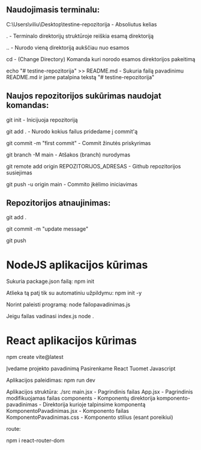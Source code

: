 

## Naudojimasis terminalu:

C:\Users\viliu\Desktop\testine-repozitorija - Absoliutus kelias

  

. - Terminalo direktorijų struktūroje reiškia esamą direktoriją

  

.. - Nurodo vieną direktoriją aukščiau nuo esamos

  

cd - (Change Directory) Komanda kuri norodo esamos direktorijos pakeitimą

  

echo "# testine-repozitorija" >> README.md - Sukuria failą pavadinimu README.md ir jame patalpina tekstą "# testine-repozitorija"

  

## Naujos repozitorijos sukūrimas naudojat komandas:

git init - Inicijuoja repozitoriją

  

git add . - Nurodo kokius failus pridedame į commit'ą

  

git commit -m "first commit" - Commit žinutės priskyrimas

  

git branch -M main - Atšakos (branch) nurodymas

  

git remote add origin REPOZITORIJOS_ADRESAS - Github repozitorijos susiejimas

  

git push -u origin main - Commito įkėlimo iniciavimas

  

## Repozitorijos atnaujinimas:

git add .

  

git commit -m "update message"

  

git push



# NodeJS aplikacijos kūrimas
Sukuria package.json failą:
npm init 

Atlieka tą patį tik su automatiniu užpildymu:
npm init -y 

Norint paleisti programą:
node failopavadinimas.js  

Jeigu failas vadinasi index.js
node .

# React aplikacijos kūrimas
npm create vite@latest

Įvedame projekto pavadinimą
Pasirenkame React
Tuomet Javascript

Aplikacijos paleidimas:
npm run dev

Aplikacijos struktūra:
./src
    main.jsx - Pagrindinis failas
    App.jsx - Pagrindinis modifikuojamas failas
    components - Komponentų direktorija
        komponento-pavadinimas - Direktorija kurioje talpinsime komponentą
            KomponentoPavadinimas.jsx - Komponento failas
            KomponentoPavadinimas.css - Komponento stilius (esant poreikiui)


route:

npm i react-router-dom








